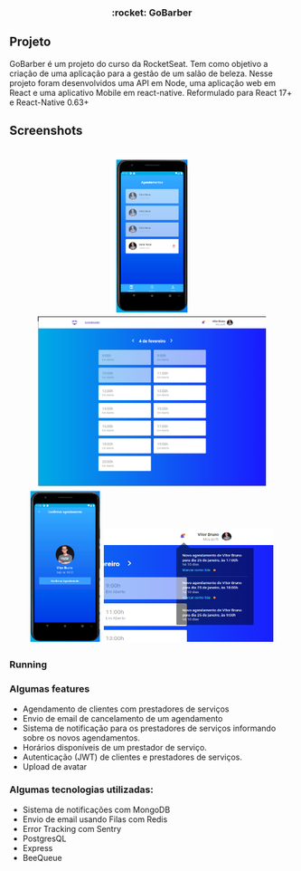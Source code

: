 <h3 align="center">
  :rocket:  GoBarber
</h3>

## Projeto
GoBarber é um projeto do curso da RocketSeat. Tem como objetivo a criação de uma aplicação para a gestão de um salão de beleza. Nesse projeto foram desenvolvidos uma API em Node, uma aplicação web em React e uma aplicativo Mobile em react-native. Reformulado para React 17+ e React-Native 0.63+

## Screenshots
<h1 align="center">
  <img src=".github/dashboardMobile.png" height="270px" />
  <img src=".github/dashboardWeb.png" height="300px" />
  <img src=".github/confirm.png" height="268px" />
  <img src=".github/notificationsWeb.png" height="200px" width="300px" />
</h1>


### Running


### Algumas __features__
* Agendamento de clientes com prestadores de serviços
* Envio de email de cancelamento de um agendamento
* Sistema de notificação para os prestadores de serviços informando sobre os novos agendamentos.
* Horários disponíveis de um prestador de serviço.
* Autenticação (JWT) de clientes e prestadores de serviços.
* Upload de avatar

### Algumas tecnologias utilizadas:
* Sistema de notificações com MongoDB
* Envio de email usando Filas com Redis
* Error Tracking com Sentry
* PostgresQL
* Express
* BeeQueue
